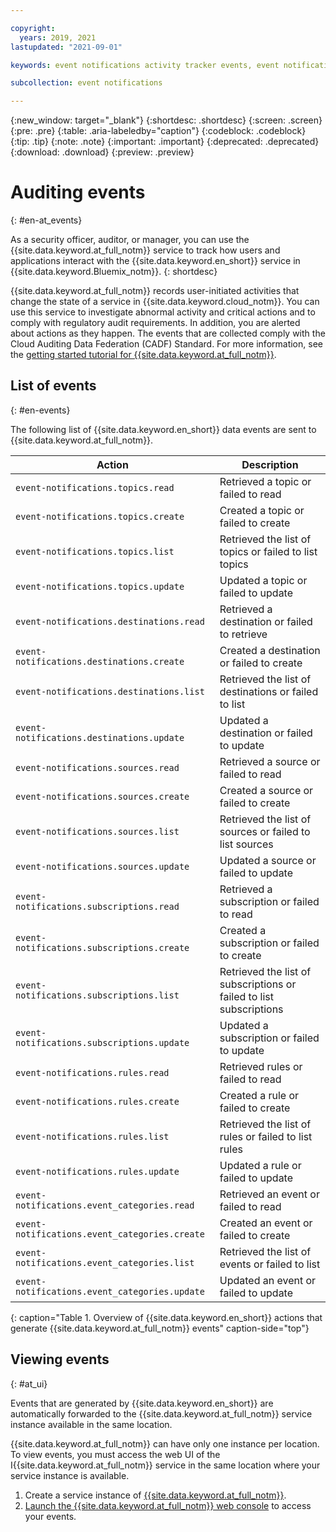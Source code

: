 ```yaml
---

copyright:
  years: 2019, 2021
lastupdated: "2021-09-01"

keywords: event notifications activity tracker events, event notifications events, event notifications audit, event notifications audit events, event notifications audit logs

subcollection: event notifications

---
```


{:new_window: target="_blank"}
{:shortdesc: .shortdesc}
{:screen: .screen}
{:pre: .pre}
{:table: .aria-labeledby="caption"}
{:codeblock: .codeblock}
{:tip: .tip}
{:note: .note}
{:important: .important}
{:deprecated: .deprecated}
{:download: .download}
{:preview: .preview}

# Auditing events
{: #en-at_events}

As a security officer, auditor, or manager, you can use the {{site.data.keyword.at_full_notm}} service to track how users and applications interact with the {{site.data.keyword.en_short}} service in {{site.data.keyword.Bluemix_notm}}.
{: shortdesc}

{{site.data.keyword.at_full_notm}} records user-initiated activities that change the state of a service in {{site.data.keyword.cloud_notm}}. You can use this service to investigate abnormal activity and critical actions and to comply with regulatory audit requirements. In addition, you are alerted about actions as they happen. The events that are collected comply with the Cloud Auditing Data Federation (CADF) Standard. For more information, see the [getting started tutorial for {{site.data.keyword.at_full_notm}}](/docs/activity-tracker?topic=activity-tracker-getting-started).

## List of events
{: #en-events}

The following list of {{site.data.keyword.en_short}} data events are sent to {{site.data.keyword.at_full_notm}}.


| Action             | Description      |
| -------------------| -----------------|
| `event-notifications.topics.read` | Retrieved a topic or failed to read|
| `event-notifications.topics.create` | Created a topic or failed to create |
| `event-notifications.topics.list` | Retrieved the list of topics or failed to list topics|
| `event-notifications.topics.update` | Updated a topic or failed to update|
| `event-notifications.destinations.read` | Retrieved a destination or failed to retrieve|
| `event-notifications.destinations.create` | Created a destination or failed to create  |
| `event-notifications.destinations.list` | Retrieved the list of destinations or failed to list|
| `event-notifications.destinations.update` | Updated a destination or failed to update|
| `event-notifications.sources.read` | Retrieved a source or failed to read |
| `event-notifications.sources.create`|Created a source or failed to create|
| `event-notifications.sources.list`| Retrieved the list of sources or failed to list sources|
| `event-notifications.sources.update` | Updated a source or failed to update |
| `event-notifications.subscriptions.read` | Retrieved a subscription or failed to read|
| `event-notifications.subscriptions.create` | Created a subscription or failed to create|
| `event-notifications.subscriptions.list` | Retrieved the list of subscriptions or failed to list subscriptions|
| `event-notifications.subscriptions.update` | Updated a subscription or failed to update|
| `event-notifications.rules.read` | Retrieved rules or failed to read|
| `event-notifications.rules.create` | Created a rule or failed to create|
| `event-notifications.rules.list` | Retrieved the list of rules or failed to list rules|
| `event-notifications.rules.update`|Updated a rule or failed to update|
| `event-notifications.event_categories.read`| Retrieved an event or failed to read|
| `event-notifications.event_categories.create` | Created an event or failed to create|
| `event-notifications.event_categories.list` | Retrieved the list of events or failed to list|
| `event-notifications.event_categories.update`|Updated an event or failed to update|

{: caption="Table 1. Overview of {{site.data.keyword.en_short}} actions that generate {{site.data.keyword.at_full_notm}} events" caption-side="top"}


## Viewing events
{: #at_ui}

Events that are generated by {{site.data.keyword.en_short}} are automatically forwarded to the {{site.data.keyword.at_full_notm}} service instance available in the same location.

{{site.data.keyword.at_full_notm}} can have only one instance per location. To view events, you must access the web UI of the I{{site.data.keyword.at_full_notm}} service in the same location where your service instance is available.

1. Create a service instance of [{{site.data.keyword.at_full_notm}}](/docs/activity-tracker?topic=activity-tracker-getting-started).
2. [Launch the {{site.data.keyword.at_full_notm}} web console](/docs/activity-tracker?topic=activity-tracker-launch) to access your events.
